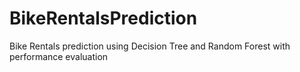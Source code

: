 # BikeRentalsPrediction
Bike Rentals prediction using Decision Tree and Random Forest with performance evaluation
